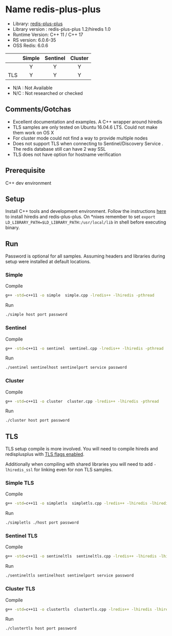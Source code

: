 # Name  redis-plus-plus
* Library: [redis-plus-plus](https://github.com/sewenew/redis-plus-plus)
* Library version : redis-plus-plus 1.2/hiredis 1.0
* Runtime Version: C++ 11 / C++ 17
* RS version: 6.0.6-35
* OSS Redis: 6.0.6

|     | Simple | Sentinel| Cluster|
|:--- |:---:   |:---:    |:---:   |
|     | Y      | Y       | Y      |
| TLS | Y      | Y       | Y      | 

* N/A : Not Available
* N/C : Not researched or checked
## Comments/Gotchas
* Excellent documentation and examples. A C++ wrapper around hiredis
* TLS samples are only tested on Ubuntu 16.04.6 LTS. Could not make them work on OS X
* For cluster mode could not find a way to provide multiple nodes 
* Does not support TLS when connecting to Sentinel/Discovery Service . The redis database still can have 2 way SSL
* TLS does not have option for hostname verification 

## Prerequisite
C++ dev environment 

## Setup
Install C++ tools and development environment. Follow the instructions [here](https://github.com/sewenew/redis-plus-plus?undefined#installation) to install hiredis and redis-plus-plus. On *nixes remember to set `export LD_LIBRARY_PATH=$LD_LIBRARY_PATH:/usr/local/lib` in shell before executing binary.

## Run
Password is optional for all samples. Assuming headers and libraries during setup were installed at default locations.

### Simple
Compile
```bash
g++ -std=c++11 -o simple  simple.cpp -lredis++ -lhiredis -pthread
```
Run
```bash
./simple host port password
```
### Sentinel
Compile
```bash
g++ -std=c++11 -o sentinel  sentinel.cpp -lredis++ -lhiredis -pthread
```
Run
```bash
./sentinel sentinelhost sentinelport service password
```

### Cluster
Compile
```bash
g++ -std=c++11 -o cluster  cluster.cpp -lredis++ -lhiredis -pthread
```
Run
```bash
./cluster host port password
```

## TLS
TLS setup compile is more involved. You will need to compile hireds and redisplusplus with [TLS flags enabled](https://github.com/sewenew/redis-plus-plus?undefined#tlsssl-support).

Additionally when compiling with shared libraries you will need to add `-lhiredis_ssl` for linking even for non TLS samples.


### Simple TLS
Compile
```bash
g++ -std=c++11 -o simpletls  simpletls.cpp -lredis++ -lhiredis -lhiredis_ssl -pthread
```
Run
```bash
./simpletls ./host port password
```

### Sentinel TLS
Compile
```bash
g++ -std=c++11 -o sentineltls  sentineltls.cpp -lredis++ -lhiredis -lhiredis_ssl -pthread
```
Run
```bash
./sentineltls sentinelhost sentinelport service password
```

### Cluster TLS
Compile
```bash
g++ -std=c++11 -o clustertls  clustertls.cpp -lredis++ -lhiredis -lhiredis_ssl -pthread
```
Run
```bash
./clustertls host port password
```